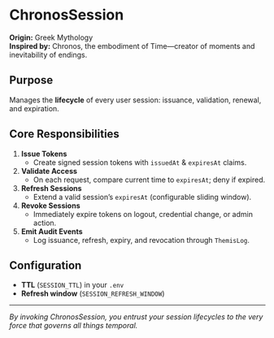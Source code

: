 # ChronosSession

**Origin:** Greek Mythology  
**Inspired by:** Chronos, the embodiment of Time—creator of moments and inevitability of endings.

## Purpose

Manages the **lifecycle** of every user session: issuance, validation, renewal, and expiration.

## Core Responsibilities

1. **Issue Tokens**
   - Create signed session tokens with `issuedAt` & `expiresAt` claims.
2. **Validate Access**
   - On each request, compare current time to `expiresAt`; deny if expired.
3. **Refresh Sessions**
   - Extend a valid session’s `expiresAt` (configurable sliding window).
4. **Revoke Sessions**
   - Immediately expire tokens on logout, credential change, or admin action.
5. **Emit Audit Events**
   - Log issuance, refresh, expiry, and revocation through `ThemisLog`.

## Configuration

- **TTL** (`SESSION_TTL`) in your `.env`
- **Refresh window** (`SESSION_REFRESH_WINDOW`)

---

_By invoking ChronosSession, you entrust your session lifecycles to the very force that governs all things temporal._
